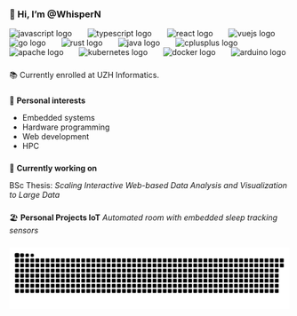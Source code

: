 ### 👋 Hi, I’m @WhisperN


<img src="https://cdn.jsdelivr.net/gh/devicons/devicon/icons/javascript/javascript-original.svg" height="25" alt="javascript logo"  />
<img width="20" />
<img src="https://cdn.jsdelivr.net/gh/devicons/devicon/icons/typescript/typescript-original.svg" height="25" alt="typescript logo"  />
<img width="20" />
<img src="https://cdn.jsdelivr.net/gh/devicons/devicon/icons/react/react-original.svg" height="25" alt="react logo"  />
<img width="20" />
<img src="https://cdn.jsdelivr.net/gh/devicons/devicon/icons/vuejs/vuejs-original.svg" height="25" alt="vuejs logo"  />
<img width="20" />
<img src="https://cdn.jsdelivr.net/gh/devicons/devicon/icons/go/go-original.svg" height="25" alt="go logo"  />
<img width="20" />
<img src="https://cdn.jsdelivr.net/gh/devicons/devicon/icons/rust/rust-original.svg" height="25" alt="rust logo"  />
<img width="20" />
<img src="https://cdn.jsdelivr.net/gh/devicons/devicon/icons/java/java-original.svg" height="25" alt="java logo"  />
<img width="20" />
<img src="https://cdn.jsdelivr.net/gh/devicons/devicon/icons/cplusplus/cplusplus-original.svg" height="25" alt="cplusplus logo"  />
<img width="20" />
<img src="https://cdn.jsdelivr.net/gh/devicons/devicon/icons/apache/apache-original.svg" height="25" alt="apache logo"  />
<img width="20" />
<img src="https://cdn.jsdelivr.net/gh/devicons/devicon/icons/kubernetes/kubernetes-plain.svg" height="25" alt="kubernetes logo"  />
<img width="20" />
<img src="https://cdn.jsdelivr.net/gh/devicons/devicon/icons/docker/docker-original.svg" height="25" alt="docker logo"  />
<img width="20" />
<img src="https://cdn.jsdelivr.net/gh/devicons/devicon/icons/arduino/arduino-original.svg" height="25" alt="arduino logo"  />

###

📚 Currently enrolled at UZH Informatics.

###

🎯 **Personal interests**
- Embedded systems
- Hardware programming
- Web development
- HPC

###

🚀 **Currently working on**

BSc Thesis: _Scaling Interactive Web-based Data Analysis and Visualization to Large Data_

###

🏖️ **Personal Projects IoT**
_Automated room with embedded sleep tracking sensors_

###

<img src="https://raw.githubusercontent.com/WhisperN/WhisperN/output/snake.svg" alt="Snake animation" />

###

